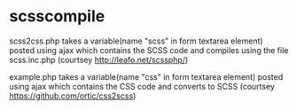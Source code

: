 # scsscompile

scss2css.php takes a variable(name "scss" in form textarea element) posted using ajax which contains the SCSS code and compiles 
using the file scss.inc.php
(courtsey http://leafo.net/scssphp/)

example.php takes a variable(name "css" in form textarea element) posted using ajax which contains the CSS code and converts to SCSS
(courtsey https://github.com/ortic/css2scss)
